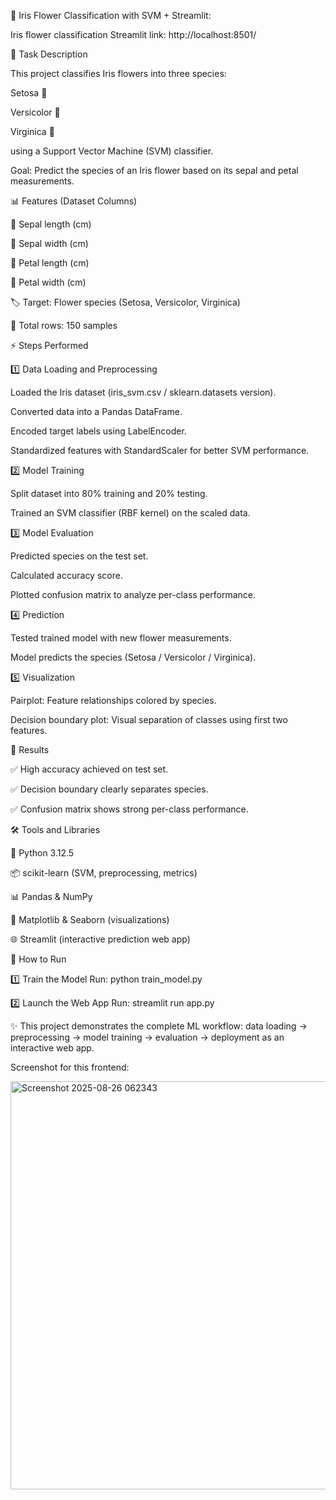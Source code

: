 🌸 Iris Flower Classification with SVM + Streamlit:

Iris flower classification Streamlit link:
http://localhost:8501/

📝 Task Description

This project classifies Iris flowers into three species:

Setosa 🌼

Versicolor 🌸

Virginica 🌺

using a Support Vector Machine (SVM) classifier.

Goal: Predict the species of an Iris flower based on its sepal and petal measurements.


📊 Features (Dataset Columns)

🌿 Sepal length (cm)

🌿 Sepal width (cm)

🌸 Petal length (cm)

🌸 Petal width (cm)

🏷️ Target: Flower species (Setosa, Versicolor, Virginica)

📌 Total rows: 150 samples


⚡ Steps Performed

1️⃣ Data Loading and Preprocessing

Loaded the Iris dataset (iris_svm.csv / sklearn.datasets version).

Converted data into a Pandas DataFrame.

Encoded target labels using LabelEncoder.

Standardized features with StandardScaler for better SVM performance.

2️⃣ Model Training

Split dataset into 80% training and 20% testing.

Trained an SVM classifier (RBF kernel) on the scaled data.

3️⃣ Model Evaluation

Predicted species on the test set.

Calculated accuracy score.

Plotted confusion matrix to analyze per-class performance.

4️⃣ Prediction

Tested trained model with new flower measurements.

Model predicts the species (Setosa / Versicolor / Virginica).

5️⃣ Visualization

Pairplot: Feature relationships colored by species.

Decision boundary plot: Visual separation of classes using first two features.


🎯 Results

✅ High accuracy achieved on test set.

✅ Decision boundary clearly separates species.

✅ Confusion matrix shows strong per-class performance.


🛠 Tools and Libraries

🐍 Python 3.12.5

📦 scikit-learn (SVM, preprocessing, metrics)

📊 Pandas & NumPy

🎨 Matplotlib & Seaborn (visualizations)

🌐 Streamlit (interactive prediction web app)


🚀 How to Run

1️⃣ Train the Model
Run:
    python train_model.py

2️⃣ Launch the Web App
Run:
    streamlit run app.py


✨ This project demonstrates the complete ML workflow:
data loading → preprocessing → model training → evaluation → deployment as an interactive web app.

Screenshot for this frontend:

<img width="960" height="653" alt="Screenshot 2025-08-26 062343" src="https://github.com/user-attachments/assets/6f2b7e8a-7c72-4bf5-be2f-264c37e745fd" />

